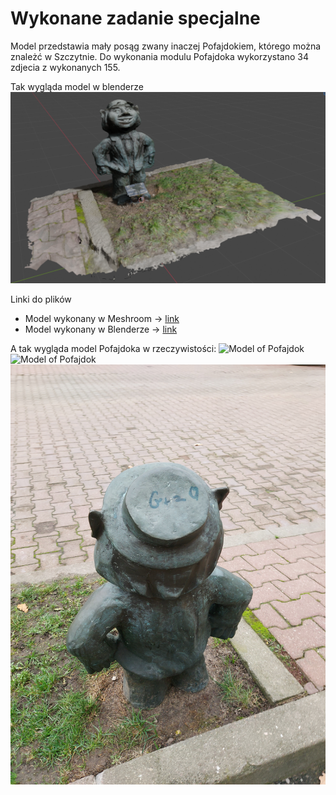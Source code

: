 # Wykonane zadanie specjalne

Model przedstawia mały posąg zwany inaczej Pofajdokiem, którego można znależć w Szczytnie. Do wykonania modulu Pofajdoka wykorzystano 34 zdjecia z wykonanych 155.

Tak wygląda model w blenderze
![Model of Pofajdok](./Screenshot%20z%20Blender.png)

Linki do plików
- Model wykonany w Meshroom -> [link](./obierzyswiat.mg)
- Model wykonany w Blenderze -> [link](./Pofajdok_Biznesman.blend)


A tak wygląda model Pofajdoka w rzeczywistości:
![Model of Pofajdok](./zdjecia/20221112_110923_015.jpg)
![Model of Pofajdok](./zdjecia/20221112_110923_032.jpg)
![Model of Pofajdok](./zdjecia/20221112_110923_069.jpg)